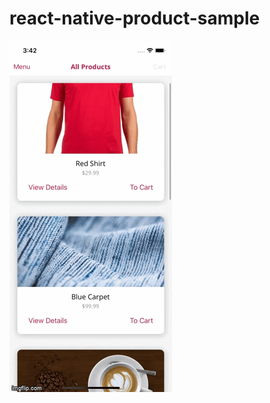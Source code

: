 # react-native-product-sample

<a href="https://imgflip.com/gif/3wc9wi"><img src="https://raw.githubusercontent.com/029bharat/react-native-product-sample/master/3wc9wi.gif" title="demo" title="Screen GIF"/></a>

